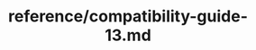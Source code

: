 ---
title: reference/compatibility-guide-13.md
showAuthorInfo: false
redirect_path: https://kotlinlang.org/docs/compatibility-guide-13.html
---